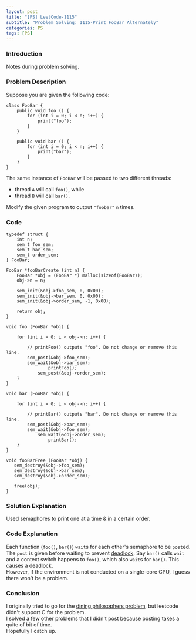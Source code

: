 ```yaml
---
layout: post
title: "[PS] LeetCode-1115"
subtitle: "Problem Solving: 1115-Print FooBar Alternately"
categories: PS
tags: [PS]
---
```


### Introduction
Notes during problem solving.<br>

### Problem Description
Suppose you are given the following code:<br>
```
class FooBar {
    public void foo () {
        for (int i = 0; i < n; i++) {
            print("foo");
        }
    }

    public void bar () {
        for (int i = 0; i < n; i++) {
            print("bar");
        }
    }
}
```
The same instance of `FooBar` will be passed to two different threads:
* thread `A` will call `foo()`, while
* thread `B` will call `bar()`.

Modify the given program to output `"foobar"` `n` times.

### Code
```
typedef struct {
    int n;
    sem_t foo_sem;
    sem_t bar_sem;
    sem_t order_sem;
} FooBar;

FooBar *fooBarCreate (int n) {
    FooBar *obj = (FooBar *) malloc(sizeof(FooBar));
    obj->n = n;

    sem_init(&obj->foo_sem, 0, 0x00);
    sem_init(&obj->bar_sem, 0, 0x00);
    sem_init(&obj->order_sem, -1, 0x00);

    return obj;
}

void foo (FooBar *obj) {
    
    for (int i = 0; i < obj->n; i++) {
        
        // printFoo() outputs "foo". Do not change or remove this line.
        sem_post(&obj->foo_sem);
        sem_wait(&obj->bar_sem);
                printFoo();
            sem_post(&obj->order_sem);
    }
}

void bar (FooBar *obj) {
    
    for (int i = 0; i < obj->n; i++) {
        
        // printBar() outputs "bar". Do not change or remove this line.
        sem_post(&obj->bar_sem);
        sem_wait(&obj->foo_sem);
            sem_wait(&obj->order_sem);
                printBar();
    }
}

void fooBarFree (FooBar *obj) {
   sem_destroy(&obj->foo_sem);
   sem_destroy(&obj->bar_sem);
   sem_destroy(&obj->order_sem); 
   
   free(obj);
}
```

### Solution Explanation
Used semaphores to print one at a time & in a certain order.<br>

### Code Explanation
Each function (`foo()`, `bar()`) `wait`s for each other's semaphore to be `post`ed.<br>
The `post` is given before waiting to prevent [deadlock](https://stackoverflow.com/questions/34512/what-is-a-deadlock). Say `bar()` calls `wait` and a context switch happens to `foo()`, which also `wait`s for `bar()`. This causes a deadlock.<br>
However, if the environment is not conducted on a single-core CPU, I guess there won't be a problem.<br>

### Conclusion
I originally tried to go for the [dining philosophers problem](https://en.wikipedia.org/wiki/Dining_philosophers_problem), but leetcode didn't support C for the problem.<br>
I solved a few other problems that I didn't post because posting takes a quite of bit of time.<br>
Hopefully I catch up.